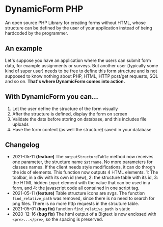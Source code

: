# DynamicForm PHP
An open source PHP Library for creating forms without HTML, whose structure can be defined by the user of your application instead of being hardcoded by the programmer.
## An example
Let's suppose you have an application where the users can submit form data, for example assignments or surveys. But another user (typically some kind of super user) needs to be free to define this form structure and is not supposed to know nothing about PHP, HTML, HTTP post/get requests, SQL and so on. **That's where DynamicForm comes into action.**
## With DynamicForm you can...
1. Let the user define the structure of the form visually
1. After the structure is defined, display the form on screen
1. Validate the data before storing on database, and this includes file uploads
1. Have the form content (as well the structure) saved in your database
## Changelog
- 2021-05-11 **(feature)** The `outputStructureTable` method now receives one parameter, the structure name `$strname`. No more parameters for classes names. If the client needs style modifications, it can do throgh the ids of elements. This function now outputs 4 HTML elements. 1: The toolbar, in a div with its own id (new), 2: the structure table with its id, 3: the HTML hidden `input` element with the value that can be used in a form, and 4: the javascript code all contained in one script tag.
- 2021-05-11 **(feature)** Table structure icons are svgs. The function `find_relative_path` was removed, since there is no need to search for png files. There is no more http requests in the strcuture table.
- 2021-05-01 **(bug fix)** function `find_relative_path` is static
- 2020-12-16 **(bug fix)** The html output of a Bigtext is now enclosed with `<pre>...</pre>`, so the spacing is preserved.
